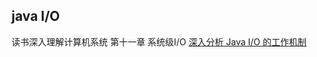 ## java I/O  
读书深入理解计算机系统 第十一章 系统级I/O
[深入分析 Java I/O 的工作机制](https://www.ibm.com/developerworks/cn/java/j-lo-javaio/)

